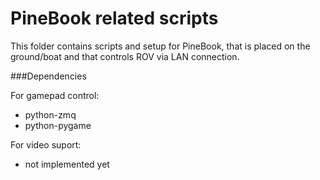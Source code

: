 PineBook related scripts
========================

This folder contains scripts and setup for PineBook, that is placed on the ground/boat and that controls ROV via LAN connection.

###Dependencies

For gamepad control: 

* python-zmq
* python-pygame

For video suport:

* not implemented yet


